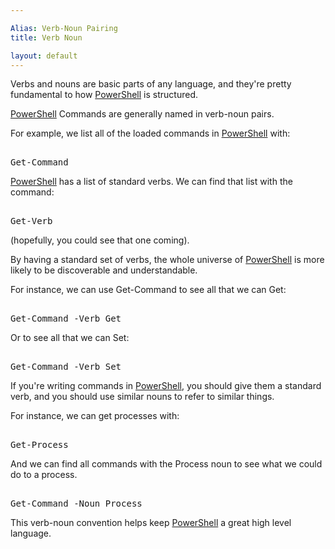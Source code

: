 ```yaml
---

Alias: Verb-Noun Pairing
title: Verb Noun

layout: default
---
```


Verbs and nouns are basic parts of any language, and they're pretty fundamental to how [PowerShell](/PowerShell) is structured.

[PowerShell](/PowerShell) Commands are generally named in verb-noun pairs.

For example, we list all of the loaded commands in [PowerShell](/PowerShell) with:

<pre><br/><span class='Warning'>Get-Command</span><br/></pre>

[PowerShell](/PowerShell) has a list of standard verbs.  We can find that list with the command:

<pre><br/><span class='Warning'>Get-Verb</span><br/></pre>

(hopefully, you could see that one coming).

By having a standard set of verbs, the whole universe of [PowerShell](/PowerShell) is more likely to be discoverable and understandable.

For instance, we can use Get-Command to see all that we can Get:

<pre><br/><span class='Warning'>Get-Command</span>&nbsp;<span class='Magenta'>-Verb</span>&nbsp;<span class='Verbose'>Get</span><br/></pre>

Or to see all that we can Set:

<pre><br/><span class='Warning'>Get-Command</span>&nbsp;<span class='Magenta'>-Verb</span>&nbsp;<span class='Verbose'>Set</span><br/></pre>


If you're writing commands in [PowerShell](/PowerShell), you should give them a standard verb, and you should use similar nouns to refer to similar things.

For instance, we can get processes with:

<pre><br/><span class='Warning'>Get-Process</span><br/></pre>

And we can find all commands with the Process noun to see what we could do to a process.

<pre><br/><span class='Warning'>Get-Command</span>&nbsp;<span class='Magenta'>-Noun</span>&nbsp;<span class='Verbose'>Process</span><br/></pre>


This verb-noun convention helps keep [PowerShell](/PowerShell) a great high level language.
